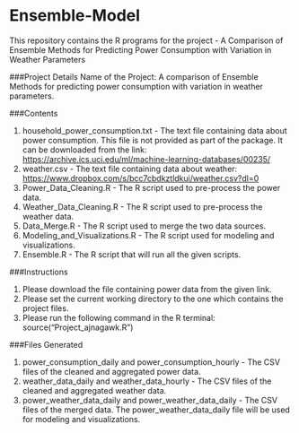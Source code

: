 # Ensemble-Model
This repository contains the R programs for the project - A Comparison of Ensemble Methods for Predicting Power Consumption with Variation in Weather Parameters

###Project Details
Name of the Project: A comparison of Ensemble Methods for predicting power consumption with variation in weather parameters.   

###Contents 
1) household_power_consumption.txt - The text file containing data about power consumption. This file is not provided as part of the package. It can be downloaded from the link: https://archive.ics.uci.edu/ml/machine-learning-databases/00235/      
2) weather.csv - The text file containing data about weather: https://www.dropbox.com/s/bcc7cbdkztldkui/weather.csv?dl=0   
3) Power_Data_Cleaning.R - The R script used to pre-process the power data.   
4) Weather_Data_Cleaning.R - The R script used to pre-process the weather data.   
5) Data_Merge.R - The R script used to merge the two data sources.   
6) Modeling_and_Visualizations.R - The R script used for modeling and visualizations.   
7) Ensemble.R - The R script that will run all the given scripts.   

###Instructions 
1) Please download the file containing power data from the given link.   
2) Please set the current working directory to the one which contains the project files.   
3) Please run the following command in the R terminal: source(“Project_ajnagawk.R”)   

###Files Generated 
1) power_consumption_daily and power_consumption_hourly - The CSV files of the cleaned and aggregated power data.   
2) weather_data_daily and weather_data_hourly - The CSV files of the cleaned and aggregated weather data.   
3) power_weather_data_daily and power_weather_data_daily - The CSV files of the merged data. The power_weather_data_daily file will be used for modeling and visualizations.
